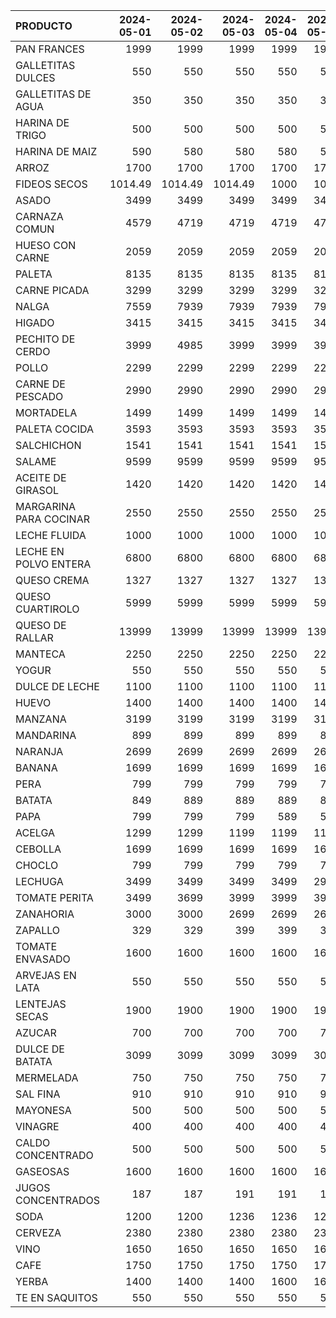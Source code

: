 | PRODUCTO               |   2024-05-01 |   2024-05-02 |   2024-05-03 |   2024-05-04 |   2024-05-05 |   2024-05-06 |   2024-05-07 |   2024-05-08 |   2024-05-09 |   2024-05-10 |   2024-05-11 |   2024-05-12 |   2024-05-13 |   2024-05-14 |   2024-05-15 |   2024-05-16 |   2024-05-17 |   2024-05-18 |   2024-05-19 |   2024-05-20 |   2024-05-21 |   2024-05-22 |   2024-05-23 |
|:-----------------------|-------------:|-------------:|-------------:|-------------:|-------------:|-------------:|-------------:|-------------:|-------------:|-------------:|-------------:|-------------:|-------------:|-------------:|-------------:|-------------:|-------------:|-------------:|-------------:|-------------:|-------------:|-------------:|-------------:|
| PAN FRANCES            |      1999    |      1999    |      1999    |         1999 |         1999 |         1999 |         1999 |         1999 |         1999 |      2098.99 |      2098.99 |      2098.99 |      2098.99 |      2098.99 |      2098.99 |      2098.99 |      2098.99 |      2098.99 |      2098.99 |      2098.99 |      2098.99 |      2098.99 |      2098.99 |
| GALLETITAS DULCES      |       550    |       550    |       550    |          550 |          550 |          550 |          550 |          550 |          550 |       550    |       550    |       550    |       550    |       600    |       600    |       600    |       600    |       600    |       600    |       600    |       600    |       600    |       600    |
| GALLETITAS DE AGUA     |       350    |       350    |       350    |          350 |          350 |          350 |          350 |          350 |          350 |       350    |       350    |       350    |       350    |       400    |       400    |       400    |       400    |       400    |       400    |       400    |       400    |       400    |       400    |
| HARINA DE TRIGO        |       500    |       500    |       500    |          500 |          500 |          500 |          500 |          500 |          500 |       500    |       500    |       500    |       580    |       580    |       580    |       570    |       570    |       570    |       570    |       650    |       650    |       650    |       650    |
| HARINA DE MAIZ         |       590    |       580    |       580    |          580 |          580 |          580 |          580 |          580 |          580 |       580    |       580    |       580    |       580    |      1086    |      1086    |      1086    |      1086    |      1086    |      1086    |      1086    |      1086    |      1086    |      1086    |
| ARROZ                  |      1700    |      1700    |      1700    |         1700 |         1700 |         1700 |         1700 |         1700 |         1700 |      1700    |      1700    |      1700    |      1600    |      1600    |      1600    |      1800    |      1800    |      1800    |      1800    |      1800    |      1800    |      1800    |      1800    |
| FIDEOS SECOS           |      1014.49 |      1014.49 |      1014.49 |         1000 |         1000 |         1000 |         1000 |         1000 |         1000 |      1000    |      1000    |      1000    |      1000    |      1000    |      1000    |      1000    |      1000    |      1000    |      1000    |      1000    |      1000    |      1000    |      1000    |
| ASADO                  |      3499    |      3499    |      3499    |         3499 |         3499 |         3499 |         3499 |         3499 |         3499 |      3499    |      3499    |      3499    |      3499    |      3499    |      3499    |      3849    |      3849    |      3849    |      3849    |      3849    |      3849    |      3849    |      3849    |
| CARNAZA COMUN          |      4579    |      4719    |      4719    |         4719 |         4719 |         4719 |         4719 |         4719 |         4719 |      4719    |      4719    |      4719    |      4719    |      4719    |      4719    |      4719    |      4719    |      4719    |      4719    |      4719    |      4955    |      4955    |      4955    |
| HUESO CON CARNE        |      2059    |      2059    |      2059    |         2059 |         2059 |         1999 |         1999 |         1999 |         1999 |      2059    |      2059    |      2059    |      1999    |      1999    |      1999    |      1999    |      1999    |      2265    |      2265    |      1999    |      1999    |      1999    |      1999    |
| PALETA                 |      8135    |      8135    |      8135    |         8135 |         8135 |         8135 |         8135 |         8135 |         8135 |      8135    |      8135    |      8135    |      8135    |      8135    |      8135    |      8539    |      8539    |      8539    |      8539    |      8539    |      8975    |      8975    |      8975    |
| CARNE PICADA           |      3299    |      3299    |      3299    |         3299 |         3299 |         3299 |         3299 |         3299 |         3299 |      3299    |      3299    |      3299    |      3299    |      3299    |      3299    |      3629    |      3629    |      3629    |      3629    |      3629    |      3629    |      3629    |      3629    |
| NALGA                  |      7559    |      7939    |      7939    |         7939 |         7939 |         7939 |         7939 |         7939 |         7939 |      7939    |      7939    |      7939    |      7939    |      7939    |      7939    |      8339    |      8339    |      8339    |      8339    |      8339    |      8755    |      8755    |      8755    |
| HIGADO                 |      3415    |      3415    |      3415    |         3415 |         3415 |         3415 |         3415 |         3415 |         3415 |      3415    |      3415    |      3415    |      3415    |      3415    |      3415    |      3415    |      3415    |      3415    |      3415    |      3415    |      3415    |      3415    |      3415    |
| PECHITO DE CERDO       |      3999    |      4985    |      3999    |         3999 |         3999 |         4985 |         4985 |         4985 |         4985 |      3999    |      3999    |      3999    |      4985    |      4985    |      4985    |      4985    |      4985    |      4199    |      4199    |      4985    |      4199    |      4199    |      4199    |
| POLLO                  |      2299    |      2299    |      2299    |         2299 |         2299 |         2299 |         2299 |         2299 |         2299 |      2299    |      2299    |      2299    |      2299    |      2399    |      2399    |      2399    |      2399    |      2399    |      2399    |      2399    |      2399    |      2399    |      2399    |
| CARNE DE PESCADO       |      2990    |      2990    |      2990    |         2990 |         2990 |         2990 |         2990 |         2990 |         2990 |      2990    |      2990    |      2990    |      2990    |      2990    |      2990    |      2990    |      2990    |      2990    |      2990    |      2990    |      2990    |      2990    |      2990    |
| MORTADELA              |      1499    |      1499    |      1499    |         1499 |         1499 |         1499 |         1499 |         1499 |         1499 |      1499    |      1499    |      1499    |      1499    |      1499    |      1499    |      1499    |      1499    |      1499    |      1499    |      1499    |      1499    |      1499    |      1499    |
| PALETA COCIDA          |      3593    |      3593    |      3593    |         3593 |         3593 |         3593 |         3593 |         3593 |         3593 |      3593    |      3593    |      3593    |      3593    |      3593    |      3593    |      3593    |      3593    |      3593    |      3593    |      3593    |      3593    |      3593    |      3593    |
| SALCHICHON             |      1541    |      1541    |      1541    |         1541 |         1541 |         1541 |         1541 |         1541 |         1541 |      1541    |      1541    |      1541    |      1541    |      1541    |      1541    |      1541    |      1541    |      1541    |      1541    |      1541    |      1541    |      1541    |      1541    |
| SALAME                 |      9599    |      9599    |      9599    |         9599 |         9599 |         9599 |         9599 |         9599 |         9599 |      9599    |      9599    |      9599    |      9599    |      9599    |      9599    |      9599    |      9599    |      9599    |      9599    |      9599    |      9599    |      9599    |      9599    |
| ACEITE DE GIRASOL      |      1420    |      1420    |      1420    |         1420 |         1420 |         1420 |         1420 |         1420 |         1420 |      1390    |      1390    |      1390    |      1390    |      1390    |      1390    |      1390    |      1390    |      1449    |      1449    |      1449    |      1449    |      1449    |      1449    |
| MARGARINA PARA COCINAR |      2550    |      2550    |      2550    |         2550 |         2550 |         2550 |         2550 |         2550 |         2550 |      2550    |      2550    |      2550    |      2550    |      2550    |      2550    |      2550    |      2550    |      2550    |      2550    |      2550    |      2550    |      2550    |      2550    |
| LECHE FLUIDA           |      1000    |      1000    |      1000    |         1000 |         1000 |         1000 |         1000 |         1000 |         1000 |      1000    |      1000    |      1000    |      1000    |      1132.4  |      1132.4  |      1155    |      1155    |      1155    |      1155    |      1155    |      1155    |      1155    |      1155    |
| LECHE EN POLVO ENTERA  |      6800    |      6800    |      6800    |         6800 |         6800 |         6800 |         6800 |         6800 |         6800 |      6800    |      6800    |      6800    |      6800    |      6800    |      6800    |      6800    |      6800    |      6800    |      6800    |      6800    |      6800    |      6800    |      6800    |
| QUESO CREMA            |      1327    |      1327    |      1327    |         1327 |         1327 |         1327 |         1327 |         1327 |         1327 |      1327    |      1327    |      1327    |      1327    |      1327    |      1327    |      1327    |      1327    |      1327    |      1327    |      1327    |      1327    |      1327    |      1327    |
| QUESO CUARTIROLO       |      5999    |      5999    |      5999    |         5999 |         5999 |         5999 |         5999 |         5999 |         6599 |      6599    |      6599    |      6599    |      6599    |      6599    |      6599    |      6599    |      6599    |      6599    |      6599    |      6599    |      6599    |      6599    |      6599    |
| QUESO DE RALLAR        |     13999    |     13999    |     13999    |        13999 |        13999 |        13999 |        13999 |        13999 |        13999 |     13999    |     13999    |     13999    |     13999    |     13999    |     13999    |     13999    |     13999    |     13999    |     13999    |     13999    |     13999    |     13999    |     13999    |
| MANTECA                |      2250    |      2250    |      2250    |         2250 |         2250 |         2250 |         2250 |         2250 |         2250 |      2250    |      2250    |      2250    |      2250    |      2250    |      2250    |      2250    |      2250    |      2250    |      2250    |      2250    |      2250    |      2250    |      2250    |
| YOGUR                  |       550    |       550    |       550    |          550 |          550 |          550 |          550 |          550 |          550 |       550    |       550    |       550    |       550    |       550    |       550    |       550    |       550    |       550    |       550    |       550    |       550    |       600    |       600    |
| DULCE DE LECHE         |      1100    |      1100    |      1100    |         1100 |         1100 |         1100 |         1100 |         1100 |         1100 |      1100    |      1100    |      1100    |      1100    |      1100    |      1100    |      1100    |      1100    |      1100    |      1100    |      1100    |      1100    |      1100    |      1100    |
| HUEVO                  |      1400    |      1400    |      1400    |         1400 |         1400 |         1400 |         1400 |         1400 |         1400 |      1400    |      1400    |      1400    |      1450    |      1450    |      1450    |      1450    |      1450    |      1450    |      1450    |      1450    |      1450    |      1450    |      1450    |
| MANZANA                |      3199    |      3199    |      3199    |         3199 |         3199 |         3199 |         3199 |         3199 |         3199 |      3199    |      3199    |      3199    |      3199    |      3199    |      3199    |      3199    |      3199    |      3299    |      3299    |      3299    |      3299    |      3299    |      3299    |
| MANDARINA              |       899    |       899    |       899    |          899 |          899 |          899 |          899 |          899 |          899 |       899    |       899    |       899    |       899    |       899    |       899    |       899    |       899    |       899    |       899    |       899    |       899    |       899    |       899    |
| NARANJA                |      2699    |      2699    |      2699    |         2699 |         2699 |         2699 |         2699 |         2699 |         2699 |      2699    |      2699    |      2699    |      2699    |      2699    |      2699    |      2699    |      2699    |      2699    |      2699    |      2699    |      2699    |      2699    |      2499    |
| BANANA                 |      1699    |      1699    |      1699    |         1699 |         1699 |         1699 |         1699 |         1699 |         1699 |      1699    |      1499    |      1499    |      1499    |      1499    |      1499    |      1499    |      1499    |      1899    |      1899    |      1899    |      1899    |      1899    |      1899    |
| PERA                   |       799    |       799    |       799    |          799 |          799 |         1699 |          799 |          799 |          799 |       799    |       799    |       799    |       799    |       799    |       799    |       799    |       799    |       799    |       799    |       799    |       799    |       799    |       799    |
| BATATA                 |       849    |       889    |       889    |          889 |          889 |          889 |          889 |          889 |          945 |       945    |       945    |       945    |       945    |       945    |       945    |       959    |       959    |       999    |       999    |       999    |       999    |       999    |       999    |
| PAPA                   |       799    |       799    |       799    |          589 |          589 |          589 |          589 |          589 |          589 |       589    |       589    |       589    |       589    |       589    |       589    |       589    |       799    |       799    |       799    |       799    |       799    |       799    |       799    |
| ACELGA                 |      1299    |      1299    |      1199    |         1199 |         1199 |         1199 |         1199 |         1199 |         1199 |      1199    |      1199    |      1199    |      1199    |      1199    |      1199    |      1199    |      1199    |      1199    |      1199    |      1199    |      1199    |      1199    |      1199    |
| CEBOLLA                |      1699    |      1699    |      1699    |         1699 |         1699 |         1699 |         1699 |         1699 |         1699 |      1699    |      1699    |      1699    |      1699    |      1699    |      1699    |      1699    |      1699    |      1699    |      1699    |      1699    |      1699    |      1699    |      1699    |
| CHOCLO                 |       799    |       799    |       799    |          799 |          799 |          799 |          799 |          749 |          749 |       749    |       799    |       799    |       799    |       999    |       999    |      1199    |      1199    |      1399    |      1399    |      1399    |      1399    |      1399    |      1699    |
| LECHUGA                |      3499    |      3499    |      3499    |         3499 |         2999 |         2999 |         2999 |         2999 |         2999 |      2999    |      3599    |      3599    |      3599    |      3599    |      3599    |      3699    |      3699    |      3699    |      3699    |      3699    |      3699    |      3699    |      2999    |
| TOMATE PERITA          |      3499    |      3699    |      3999    |         3999 |         3999 |         3999 |         4499 |         4499 |         4499 |      4499    |      4999    |      4999    |      4999    |      4999    |      4999    |      6499    |      6499    |      6499    |      6499    |      6499    |      6499    |      6499    |      6499    |
| ZANAHORIA              |      3000    |      3000    |      2699    |         2699 |         2699 |         2699 |         2699 |         2699 |         2699 |      2699    |      2699    |      2699    |      2699    |      2699    |      2699    |      2699    |      2699    |      2699    |      2699    |      2699    |      2699    |      2699    |      2699    |
| ZAPALLO                |       329    |       329    |       399    |          399 |          399 |          399 |          399 |          399 |          399 |       399    |       399    |       329    |       329    |       329    |       329    |       329    |       329    |       329    |       329    |       329    |       329    |       329    |       329    |
| TOMATE ENVASADO        |      1600    |      1600    |      1600    |         1600 |         1600 |         1600 |         1600 |         1600 |         1600 |      1600    |      1600    |      1600    |      1600    |      1600    |      1600    |      1600    |      1600    |      1600    |      1600    |      1600    |      1600    |      1600    |      1600    |
| ARVEJAS EN LATA        |       550    |       550    |       550    |          550 |          550 |          550 |          550 |          550 |          550 |       550    |       550    |       550    |       550    |       550    |       550    |       600    |       600    |       600    |       600    |       600    |       600    |       600    |       600    |
| LENTEJAS SECAS         |      1900    |      1900    |      1900    |         1900 |         1900 |         1900 |         1900 |         1900 |         1900 |      1900    |      1900    |      1900    |      1900    |      1900    |      1900    |      1900    |      1900    |      1900    |      1900    |      1900    |      1900    |      1900    |      1900    |
| AZUCAR                 |       700    |       700    |       700    |          700 |          700 |          700 |          700 |          700 |          700 |       700    |       700    |       700    |       700    |       700    |       700    |       700    |       700    |       700    |       700    |       700    |       700    |       700    |       700    |
| DULCE DE BATATA        |      3099    |      3099    |      3099    |         3099 |         3099 |         3099 |         3099 |         3099 |         3099 |      3099    |      3099    |      3099    |      3099    |      3099    |      3099    |      3099    |      3099    |      3099    |      3099    |      3099    |      3099    |      3099    |      3099    |
| MERMELADA              |       750    |       750    |       750    |          750 |          750 |          750 |          750 |          750 |          750 |       750    |       750    |       750    |       750    |       800    |       800    |       800    |       800    |       800    |       800    |       800    |       800    |       800    |       800    |
| SAL FINA               |       910    |       910    |       910    |          910 |          910 |          910 |          910 |          910 |          910 |      1250    |      1250    |      1250    |      1250    |      1250    |      1250    |      1250    |      1250    |      1250    |      1250    |      1250    |      1250    |      1250    |      1250    |
| MAYONESA               |       500    |       500    |       500    |          500 |          500 |          500 |          500 |          500 |          500 |       500    |       500    |       500    |       500    |       500    |       500    |       500    |       500    |       500    |       500    |       500    |       500    |       500    |       550    |
| VINAGRE                |       400    |       400    |       400    |          400 |          400 |          400 |          400 |          400 |          400 |       400    |       400    |       400    |       400    |       400    |       400    |       400    |       400    |       400    |       400    |       400    |       400    |       400    |       400    |
| CALDO CONCENTRADO      |       500    |       500    |       500    |          500 |          500 |          500 |          500 |          500 |          500 |       500    |       500    |       500    |       500    |       500    |       500    |       550    |       550    |       550    |       550    |       550    |       550    |       550    |       550    |
| GASEOSAS               |      1600    |      1600    |      1600    |         1600 |         1600 |         1600 |         1600 |         1600 |         1600 |      1600    |      1600    |      1600    |      1600    |      1600    |      1600    |      1650    |      1650    |      1650    |      1650    |      1650    |      1650    |      1650    |      1650    |
| JUGOS CONCENTRADOS     |       187    |       187    |       191    |          191 |          191 |          191 |          191 |          191 |          191 |       198    |       198    |       198    |       198    |       198    |       198    |       198    |       198    |       198    |       198    |       198    |       198    |       198    |       198    |
| SODA                   |      1200    |      1200    |      1236    |         1236 |         1236 |         1236 |         1236 |         1236 |         1236 |      1236    |      1236    |      1236    |      1236    |      1236    |      1236    |      1236    |      1236    |      1236    |      1236    |      1236    |      1236    |      1236    |      1236    |
| CERVEZA                |      2380    |      2380    |      2380    |         2380 |         2380 |         2380 |         2380 |         2380 |         2380 |      2380    |      2380    |      2380    |      2380    |      2380    |      2380    |      2378    |      2378    |      2378    |      2378    |      2378    |      2378    |      2378    |      2378    |
| VINO                   |      1650    |      1650    |      1650    |         1650 |         1650 |         1650 |         1650 |         1650 |         1650 |      1650    |      1650    |      1650    |      1650    |      1650    |      1650    |      1700    |      1700    |      1700    |      1700    |      1700    |      1700    |      1700    |      1700    |
| CAFE                   |      1750    |      1750    |      1750    |         1750 |         1750 |         1750 |         1750 |         1750 |         1750 |      1750    |      1750    |      1750    |      1750    |      1750    |      1750    |      1750    |      1750    |      1750    |      1750    |      1750    |      1750    |      1750    |      1750    |
| YERBA                  |      1400    |      1400    |      1400    |         1600 |         1600 |         1600 |         1600 |         1600 |         1600 |      1600    |      1600    |      1600    |      1600    |      1650    |      1650    |      1650    |      1650    |      1650    |      1650    |      1650    |      1650    |      1650    |      1650    |
| TE EN SAQUITOS         |       550    |       550    |       550    |          550 |          550 |          550 |          550 |          550 |          550 |       550    |       550    |       550    |       550    |       550    |       550    |       550    |       550    |       550    |       550    |       550    |       550    |       550    |       550    |